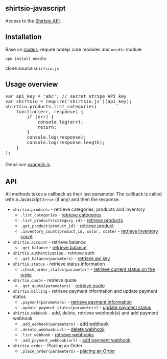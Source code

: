 <h2>shirtsio-javascript</h2>
Access to the <a href="https://www.shirts.io/docs/overview/">Shirtsio API</a>.
<h2>Installation</h2>
Base on <a href="http://www.nodejs.org/">nodejs</a>, require nodejs core modules and <code>needle</code> module
<p><code>npm install needle</code></p>
clone source <code>shirtsio.js</code>
<h2>Usage overview</h2>
<pre>
var api_key = 'abc'; // secret stripe API key
var shirtsio = require('shirtsio.js')(api_key);
shirtsio.products.list_categories(
    function(err, response) {
        if (err) {
            console.log(err);
            return;
        }
        console.log(response);
        console.log(response.length);
    }
);
</pre>
<h6>Detail see <a href="https://github.com/ooshirts/shirtsio-javascript/blob/master/test/example.js">example.js</a></h6>
<h2>API</h2>
<p>
All methods takes a callback as their last parameter. The callback is called with a Javascript
<code>Error</code>
(if any) and then the response.
</p>
<ul>
<li><code>shirtio.products</code> - retrieve categories, products and inventory
    <ul>
    <li><code>.list_categories</code> - <a href="https://www.shirts.io/docs/products_reference/">retrieve categories</a></li>
    <li><code>.list_products(category_id)</code> - <a href="https://www.shirts.io/docs/products_reference/">retrieve products</a></li>
    <li><code>.get_product(product_id)</code> - <a href="https://www.shirts.io/docs/products_reference/">retrieve product</a></li>
    <li><code>.inventory_count(product_id, color, state)</code> - <a href="https://www.shirts.io/docs/products_reference/">retrieve inventory count</a></li>
    </ul>
</li>
<li><code>shirtio.account</code> - retrieve balance
    <ul><li><code>.get_balance</code> - <a href="#">retrieve balance</a></li></ul>
</li>
<li><code>shirtio.authentication</code> - retrieve auth
    <ul><li><code>.get_balance(paramters)</code> - <a href="#">retrieve api key</a></li></ul>
</li>
<li><code>shirtio.status</code> - retrieve status information
    <ul><li><code>.check_order_status(parameter)</code> - <a href="https://www.shirts.io/docs/status_reference/">retrieve current status on the order</a></li></ul>
</li>
<li><code>shirtio.quote</code> - retrieve quote
    <ul><li><code>.get_quote(parameters)</code> - <a href="https://www.shirts.io/docs/quote_reference/">retrieve quote</a></li></ul>
</li>
<li><code>shirtio.billing</code> - retrieve payment information and update payment status
    <ul>
    <li><code>.payment(parameters)</code> - <a href="#">retrieve payment information</a></li>
    <li><code>.update_payment_status(parameters)</code> - <a href="#">update payment status</a></li>
    </ul>
</li>
<li><code>shirtio.webHook</code> - add, delete, retrieve webhook(s) and add payment webhook
    <ul>
       <li><code>.add_webhook(parameters)</code> - <a href="#">add webhook</a></li>
       <li><code>.delete_webhook(url)</code> - <a href="#">delete webhook</a></li>
       <li><code>.list_webhook</code> - <a href="#">retrieve webhooks</a></li>
       <li><code>.add_payment_webhook(url)</code> - <a href="#">add payment webhook</a></li>
    </ul>
</li>
<li><code>shirtio.order</code> - Placing an Order
    <ul><li><code>.place_order(parameters)</code> - <a href="https://www.shirts.io/docs/order_reference/">placing an Order</a></li></ul>
</li>
</ul>

